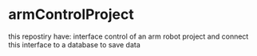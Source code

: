 # armControlProject

this repostiry have:
interface control of an arm robot project 
and connect this interface to a database to save data 
